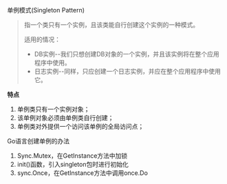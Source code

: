 单例模式(Singleton Pattern)

> 指一个类只有一个实例，且该类能自行创建这个实例的一种模式。
>
> 适用的情况：
>
> - DB实例--我们只想创建DB对象的一个实例，并且该实例将在整个应用程序中使用。
> - 日志实例--同样，只应创建一个日志实例，并应在整个应用程序中使用它。

**特点**

1. 单例类只有一个实例对象；
2. 该单例对象必须由单例类自行创建；
3. 单例类对外提供一个访问该单例的全局访问点；

Go语言创建单例的办法

1. Sync.Mutex，在GetInstance方法中加锁
2. init()函数，引入singleton包时进行初始化
3. sync.Once，在GetInstance方法中调用once.Do